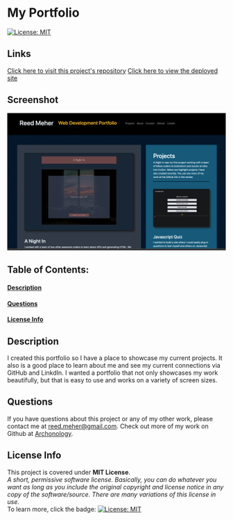 # My Portfolio
[![License: MIT](https://img.shields.io/badge/License-MIT-yellow.svg)](https://opensource.org/licenses/MIT)
## Links
[Click here to visit this project's repository](https://github.com/archonology/myPortfolio)
[Click here to view the deployed site](https://archonology.github.io/myPortfolio/)
## Screenshot
![Project Screenshot](./assests/images/myPortfolio%20screenshot.png) 

## Table of Contents:
#### [Description](https://github.com/archonology/Pro-Readme-Generator/blob/main/README.md#description)
#### [Questions](https://github.com/archonology/Pro-Readme-Generator/blob/main/README.md#questions)
#### [License Info](https://github.com/archonology/Pro-Readme-Generator/blob/main/README.md#license-info)

## Description
I created this portfolio so I have a place to showcase my current projects. It also is a good place to learn about me and see my current connections via GitHub and LinkdIn. I wanted a portfolio that not only showcases my work beautifully, but that is easy to use and works on a variety of screen sizes. 
    
## Questions
If you have questions about this project or any of my other work, please contact me at reed.meher@gmail.com. Check out more of my work on Github at [Archonology](https://github.com/Archonology).
    
## License Info
This project is covered under **MIT License**. 
<br>
*A short, permissive software license. Basically, you can do whatever you want as long as you include the original copyright and license notice in any copy of the software/source.  There are many variations of this license in use.* 
<br>
To learn more, click the badge: [![License: MIT](https://img.shields.io/badge/License-MIT-yellow.svg)](https://opensource.org/licenses/MIT)